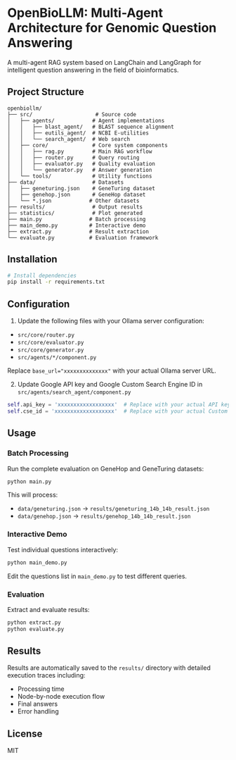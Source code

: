 # OpenBioLLM: Multi-Agent Architecture for Genomic Question Answering

A multi-agent RAG system based on LangChain and LangGraph for intelligent question answering in the field of bioinformatics.

## Project Structure

```
openbiollm/
├── src/                    # Source code
│   ├── agents/            # Agent implementations
│   │   ├── blast_agent/   # BLAST sequence alignment
│   │   ├── eutils_agent/  # NCBI E-utilities
│   │   └── search_agent/  # Web search
│   ├── core/              # Core system components
│   │   ├── rag.py         # Main RAG workflow
│   │   ├── router.py      # Query routing
│   │   ├── evaluator.py   # Quality evaluation
│   │   └── generator.py   # Answer generation
│   └── tools/             # Utility functions
├── data/                  # Datasets
│   ├── geneturing.json    # GeneTuring dataset
│   ├── genehop.json       # GeneHop dataset
│   └── *.json            # Other datasets
├── results/               # Output results
├── statistics/            # Plot generated
├── main.py               # Batch processing
├── main_demo.py          # Interactive demo
├── extract.py            # Result extraction
└── evaluate.py           # Evaluation framework
```

## Installation

```bash
# Install dependencies
pip install -r requirements.txt
```

## Configuration

1. Update the following files with your Ollama server configuration:

- `src/core/router.py`
- `src/core/evaluator.py` 
- `src/core/generator.py`
- `src/agents/*/component.py`

Replace `base_url="xxxxxxxxxxxxxx"` with your actual Ollama server URL.

2. Update Google API key and Google Custom Search Engine ID in `src/agents/search_agent/component.py`

```python
self.api_key = 'xxxxxxxxxxxxxxxxxx'  # Replace with your actual API key
self.cse_id = 'xxxxxxxxxxxxxxxxxxx'  # Replace with your actual Custom Search Engine ID
```

## Usage

### Batch Processing

Run the complete evaluation on GeneHop and GeneTuring datasets:

```bash
python main.py
```

This will process:
- `data/geneturing.json` → `results/geneturing_14b_14b_result.json`
- `data/genehop.json` → `results/genehop_14b_14b_result.json`

### Interactive Demo

Test individual questions interactively:

```bash
python main_demo.py
```

Edit the questions list in `main_demo.py` to test different queries.

### Evaluation

Extract and evaluate results:

```bash
python extract.py
python evaluate.py
```

## Results

Results are automatically saved to the `results/` directory with detailed execution traces including:
- Processing time
- Node-by-node execution flow
- Final answers
- Error handling


## License

MIT
